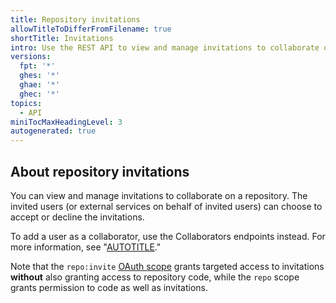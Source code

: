 ```yaml
---
title: Repository invitations
allowTitleToDifferFromFilename: true
shortTitle: Invitations
intro: Use the REST API to view and manage invitations to collaborate on a repository.
versions:
  fpt: '*'
  ghes: '*'
  ghae: '*'
  ghec: '*'
topics:
  - API
miniTocMaxHeadingLevel: 3
autogenerated: true
---
```


## About repository invitations

You can view and manage invitations to collaborate on a repository. The invited users (or external services on behalf of invited users) can choose to accept or decline the invitations.

To add a user as a collaborator, use the Collaborators endpoints instead. For more information, see "[AUTOTITLE](/rest/collaborators/collaborators#add-a-repository-collaborator)."

Note that the `repo:invite` [OAuth scope](/apps/oauth-apps/building-oauth-apps/scopes-for-oauth-apps) grants targeted
access to invitations **without** also granting access to repository code, while the
`repo` scope grants permission to code as well as invitations.


<!-- Content after this section is automatically generated -->
